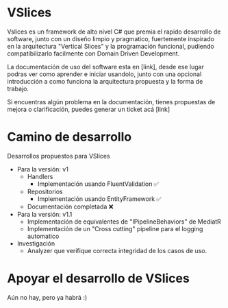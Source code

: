 # VSlices

Vslices es un framework de alto nivel C# que premia el rapido desarrollo de software, junto con un diseño limpio y pragmatico, fuertemente inspirado en la arquitectura "Vertical Slices" y la programación funcional, pudiendo compatibilizarlo facilmente con Domain Driven Development.

La documentación de uso del software esta en [link], desde ese lugar podras ver como aprender e iniciar usandolo, junto con una opcional introducción a como funciona la arquitectura propuesta y la forma de trabajo.

Si encuentras algún problema en la documentación, tienes propuestas de mejora o clarificación, puedes generar un ticket acá [link]

# Camino de desarrollo

Desarrollos propuestos para VSlices
- Para la versión: v1
  - Handlers
    - Implementación usando FluentValidation ✅ 
  - Repositorios
    - Implementación usando EntityFramework ✅ 
  - Documentación completada ❌
- Para la versión: v1.1
  - Implementación de equivalentes de "IPipelineBehaviors" de MediatR
  - Implementación de un "Cross cutting" pipeline para el logging automatico
- Investigación
  - Analyzer que verifique correcta integridad de los casos de uso.

# Apoyar el desarrollo de VSlices

Aún no hay, pero ya habrá :)
